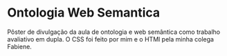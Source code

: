 # Ontologia Web Semantica
Pôster de divulgação da aula de ontologia e web semântica como trabalho avaliativo em dupla. O CSS foi feito por mim e o HTMl pela minha colega Fabiene.

